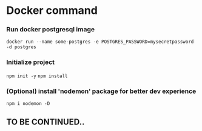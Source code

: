 # Docker command

<h3>Run docker postgresql image</h3>
<code>docker run --name some-postgres -e POSTGRES_PASSWORD=mysecretpassword -d postgres</code>


<h3>Initialize project</h3>
<code>npm init -y</code>
<code>npm install</code>


<h3>(Optional) install 'nodemon' package for better dev experience</h3>
<code>npm i nodemon -D</code>



<h2>TO BE CONTINUED..</code>